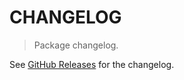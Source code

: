 # CHANGELOG

> Package changelog.

See [GitHub Releases](https://github.com/stdlib-js/assert-deep-has-own-property/releases) for the changelog.